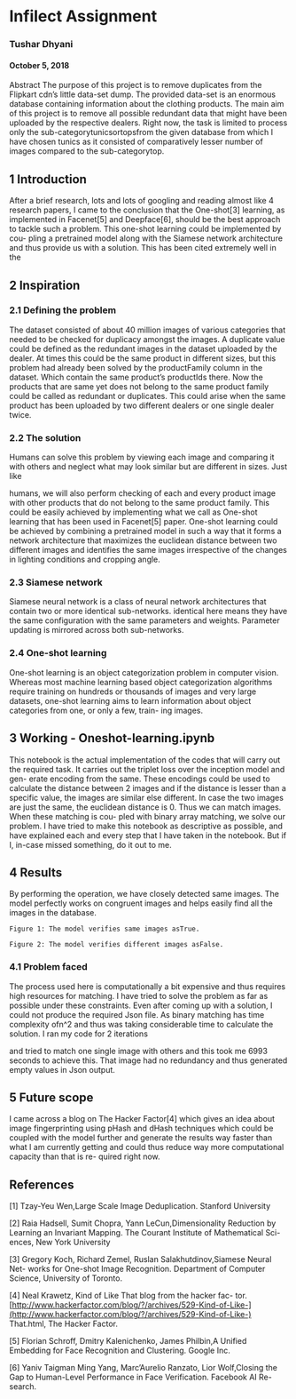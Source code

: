 # Infilect Assignment

### Tushar Dhyani

#### October 5, 2018


Abstract
The purpose of this project is to remove duplicates from the Flipkart
cdn’s little data-set dump. The provided data-set is an enormous database
containing information about the clothing products. The main aim of
this project is to remove all possible redundant data that might have
been uploaded by the respective dealers. Right now, the task is limited
to process only the sub-categorytunicsortopsfrom the given database
from which I have chosen tunics as it consisted of comparatively lesser
number of images compared to the sub-categorytop.

## 1 Introduction

After a brief research, lots and lots of googling and reading almost like 4
research papers, I came to the conclusion that the One-shot[3] learning, as
implemented in Facenet[5] and Deepface[6], should be the best approach to
tackle such a problem. This one-shot learning could be implemented by cou-
pling a pretrained model along with the Siamese network architecture and
thus provide us with a solution. This has been cited extremely well in the

## 2 Inspiration

### 2.1 Defining the problem

The dataset consisted of about 40 million images of various categories that
needed to be checked for duplicacy amongst the images. A duplicate value
could be defined as the redundant images in the dataset uploaded by the dealer.
At times this could be the same product in different sizes, but this problem
had already been solved by the productFamily column in the dataset. Which
contain the same product’s productIds there. Now the products that are same
yet does not belong to the same product family could be called as redundant or
duplicates. This could arise when the same product has been uploaded by two
different dealers or one single dealer twice.

### 2.2 The solution

Humans can solve this problem by viewing each image and comparing it with
others and neglect what may look similar but are different in sizes. Just like


humans, we will also perform checking of each and every product image with
other products that do not belong to the same product family. This could be
easily achieved by implementing what we call as One-shot learning that has been
used in Facenet[5] paper. One-shot learning could be achieved by combining
a pretrained model in such a way that it forms a network architecture that
maximizes the euclidean distance between two different images and identifies
the same images irrespective of the changes in lighting conditions and cropping
angle.

### 2.3 Siamese network

Siamese neural network is a class of neural network architectures that contain
two or more identical sub-networks. identical here means they have the same
configuration with the same parameters and weights. Parameter updating is
mirrored across both sub-networks.

### 2.4 One-shot learning

One-shot learning is an object categorization problem in computer vision. Whereas
most machine learning based object categorization algorithms require training
on hundreds or thousands of images and very large datasets, one-shot learning
aims to learn information about object categories from one, or only a few, train-
ing images.

## 3 Working - Oneshot-learning.ipynb

This notebook is the actual implementation of the codes that will carry out the
required task. It carries out the triplet loss over the inception model and gen-
erate encoding from the same. These encodings could be used to calculate the
distance between 2 images and if the distance is lesser than a specific value, the
images are similar else different. In case the two images are just the same, the
euclidean distance is 0. Thus we can match images. When these matching is cou-
pled with binary array matching, we solve our problem. I have tried to make this
notebook as descriptive as possible, and have explained each and every step that
I have taken in the notebook. But if I, in-case missed something, do it out to me.

## 4 Results

By performing the operation, we have closely detected same images. The model
perfectly works on congruent images and helps easily find all the images in the
database.

```
Figure 1: The model verifies same images asTrue.
```
```
Figure 2: The model verifies different images asFalse.
```
### 4.1 Problem faced

The process used here is computationally a bit expensive and thus requires high
resources for matching. I have tried to solve the problem as far as possible under
these constraints. Even after coming up with a solution, I could not produce the
required Json file. As binary matching has time complexity ofn^2 and thus was
taking considerable time to calculate the solution. I ran my code for 2 iterations


and tried to match one single image with others and this took me 6993 seconds
to achieve this. That image had no redundancy and thus generated empty values
in Json output.

## 5 Future scope

I came across a blog on The Hacker Factor[4] which gives an idea about image
fingerprinting using pHash and dHash techniques which could be coupled with
the model further and generate the results way faster than what I am currently
getting and could thus reduce way more computational capacity than that is re-
quired right now.

## References

[1] Tzay-Yeu Wen,Large Scale Image Deduplication. Stanford University

[2] Raia Hadsell, Sumit Chopra, Yann LeCun,Dimensionality Reduction by
Learning an Invariant Mapping. The Courant Institute of Mathematical Sci-
ences, New York University

[3] Gregory Koch, Richard Zemel, Ruslan Salakhutdinov,Siamese Neural Net-
works for One-shot Image Recognition. Department of Computer Science,
University of Toronto.

[4] Neal Krawetz, Kind of Like That blog from the hacker fac-
tor. [http://www.hackerfactor.com/blog/?/archives/529-Kind-of-Like-](http://www.hackerfactor.com/blog/?/archives/529-Kind-of-Like-)
That.html, The Hacker Factor.

[5] Florian Schroff, Dmitry Kalenichenko, James Philbin,A Unified Embedding
for Face Recognition and Clustering. Google Inc.

[6] Yaniv Taigman Ming Yang, Marc’Aurelio Ranzato, Lior Wolf,Closing the
Gap to Human-Level Performance in Face Verification. Facebook AI Re-
search.

